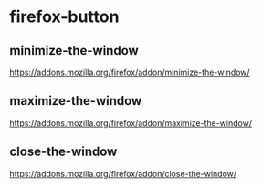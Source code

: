 # firefox-button

## minimize-the-window
https://addons.mozilla.org/firefox/addon/minimize-the-window/

## maximize-the-window
https://addons.mozilla.org/firefox/addon/maximize-the-window/

## close-the-window
https://addons.mozilla.org/firefox/addon/close-the-window/
